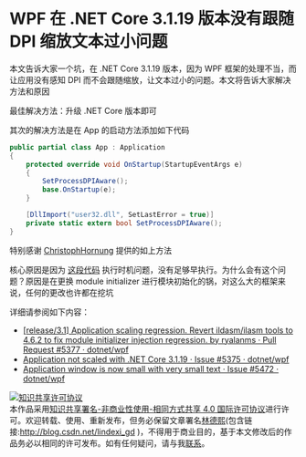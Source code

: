 # WPF 在 .NET Core 3.1.19 版本没有跟随 DPI 缩放文本过小问题

本文告诉大家一个坑，在 .NET Core 3.1.19 版本，因为 WPF 框架的处理不当，而让应用没有感知 DPI 而不会跟随缩放，让文本过小的问题。本文将告诉大家解决方法和原因

<!--more-->
<!-- 发布 -->

最佳解决方法：升级 .NET Core 版本即可

其次的解决方法是在 App 的启动方法添加如下代码

```csharp
public partial class App : Application
{
	protected override void OnStartup(StartupEventArgs e)
	{
		SetProcessDPIAware();
		base.OnStartup(e);
	}

	[DllImport("user32.dll", SetLastError = true)]
	private static extern bool SetProcessDPIAware();
}
```

特别感谢 [ChristophHornung](https://github.com/ChristophHornung) 提供的如上方法

核心原因是因为 [这段代码](https://github.com/dotnet/wpf/blob/main/src/Microsoft.DotNet.Wpf/src/DirectWriteForwarder/main.cpp#L172-L206) 执行时机问题，没有足够早执行。为什么会有这个问题？原因是在更换 module initializer 进行模块初始化的锅，对这么大的框架来说，任何的更改也许都在挖坑

详细请参阅如下内容：

- [[release/3.1] Application scaling regression. Revert ildasm/ilasm tools to 4.6.2 to fix module initializer injection regression. by ryalanms · Pull Request #5377 · dotnet/wpf](https://github.com/dotnet/wpf/pull/5377 )
- [Application not scaled with .NET Core 3.1.19 · Issue #5375 · dotnet/wpf](https://github.com/dotnet/wpf/issues/5375 )
- [Application window is now small with very small text · Issue #5472 · dotnet/wpf](https://github.com/dotnet/wpf/issues/5472 )

<a rel="license" href="http://creativecommons.org/licenses/by-nc-sa/4.0/"><img alt="知识共享许可协议" style="border-width:0" src="https://licensebuttons.net/l/by-nc-sa/4.0/88x31.png" /></a><br />本作品采用<a rel="license" href="http://creativecommons.org/licenses/by-nc-sa/4.0/">知识共享署名-非商业性使用-相同方式共享 4.0 国际许可协议</a>进行许可。欢迎转载、使用、重新发布，但务必保留文章署名[林德熙](http://blog.csdn.net/lindexi_gd)(包含链接:http://blog.csdn.net/lindexi_gd )，不得用于商业目的，基于本文修改后的作品务必以相同的许可发布。如有任何疑问，请与我[联系](mailto:lindexi_gd@163.com)。 
